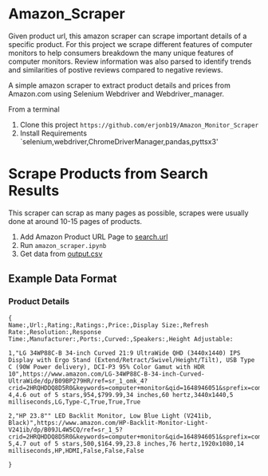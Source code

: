 # Amazon_Scraper

Given product url, this amazon scraper can scrape important details of a specific product. For this project we scrape different features of computer monitors to help consumers breakdown the many unique features of computer monitors. Review information was also parsed to identify trends and similarities of postive reviews compared to negative reviews.

A simple amazon scraper to extract product details and prices from Amazon.com using Selenium Webdriver and Webdriver_manager. 


From a terminal 

1. Clone this project  `https://github.com/erjonb19/Amazon_Monitor_Scraper`
2. Install Requirements `selenium,webdriver,ChromeDriverManager,pandas,pyttsx3'

# Scrape Products from Search Results

This scraper can scrap as many pages as possible, scrapes were usually done at around 10-15 pages of products.

1. Add Amazon Product URL Page to [search.url](search.url)
1. Run `amazon_scraper.ipynb`
1. Get data from [output.csv](output.csv)


## Example Data Format

### Product Details
```csv
{
Name:,Url:,Rating:,Ratings:,Price:,Display Size:,Refresh Rate:,Resolution:,Response Time:,Manufacturer:,Ports:,Curved:,Speakers:,Height Adjustable:

1,"LG 34WP88C-B 34-inch Curved 21:9 UltraWide QHD (3440x1440) IPS Display with Ergo Stand (Extend/Retract/Swivel/Height/Tilt), USB Type C (90W Power delivery), DCI-P3 95% Color Gamut with HDR 10",https://www.amazon.com/LG-34WP88C-B-34-inch-Curved-UltraWide/dp/B09BP279HR/ref=sr_1_omk_4?crid=2HRQHDDQ8D5R0&keywords=computer+monitor&qid=1648946051&sprefix=computer+monitor%2Caps%2C192&sr=8-4,4.6 out of 5 stars,954,$799.99,34 inches,60 hertz,3440x1440,5 milliseconds,LG,Type-C,True,True,True

2,"HP 23.8"" LED Backlit Monitor, Low Blue Light (V241ib, Black)",https://www.amazon.com/HP-Backlit-Monitor-Light-V241ib/dp/B09JL4W5CQ/ref=sr_1_5?crid=2HRQHDDQ8D5R0&keywords=computer+monitor&qid=1648946051&sprefix=computer+monitor%2Caps%2C192&sr=8-5,4.7 out of 5 stars,500,$164.99,23.8 inches,76 hertz,1920x1080,14 milliseconds,HP,HDMI,False,False,False

}
